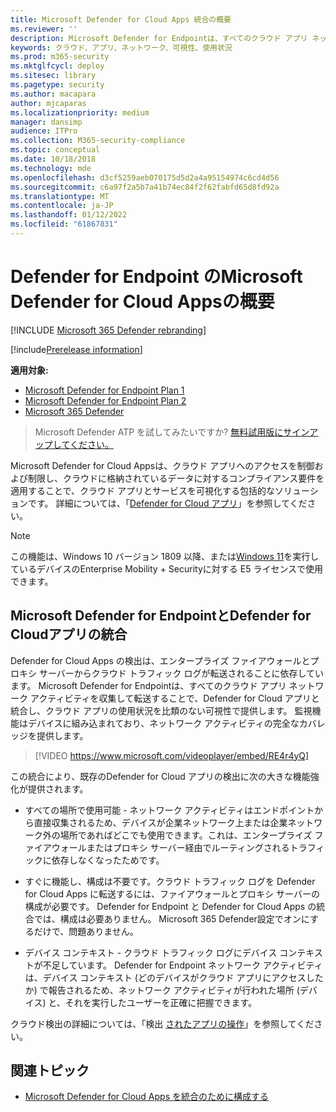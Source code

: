 ```yaml
---
title: Microsoft Defender for Cloud Apps 統合の概要
ms.reviewer: ''
description: Microsoft Defender for Endpointは、すべてのクラウド アプリ ネットワーク アクティビティを転送することで、Defender for Cloud アプリと統合されます。
keywords: クラウド、アプリ、ネットワーク、可視性、使用状況
ms.prod: m365-security
ms.mktglfcycl: deploy
ms.sitesec: library
ms.pagetype: security
ms.author: macapara
author: mjcaparas
ms.localizationpriority: medium
manager: dansimp
audience: ITPro
ms.collection: M365-security-compliance
ms.topic: conceptual
ms.date: 10/18/2018
ms.technology: mde
ms.openlocfilehash: d3cf5259aeb070175d5d2a4a95154974c6cd4d56
ms.sourcegitcommit: c6a97f2a5b7a41b74ec84f2f62fabfd65d8fd92a
ms.translationtype: MT
ms.contentlocale: ja-JP
ms.lasthandoff: 01/12/2022
ms.locfileid: "61867831"
---
```

# <a name="microsoft-defender-for-cloud-apps-in-defender-for-endpoint-overview"></a>Defender for Endpoint のMicrosoft Defender for Cloud Appsの概要

[!INCLUDE [Microsoft 365 Defender rebranding](../../includes/microsoft-defender.md)]

[!include[Prerelease information](../../includes/prerelease.md)]

**適用対象:**
- [Microsoft Defender for Endpoint Plan 1](https://go.microsoft.com/fwlink/p/?linkid=2154037)
- [Microsoft Defender for Endpoint Plan 2](https://go.microsoft.com/fwlink/p/?linkid=2154037)
- [Microsoft 365 Defender](https://go.microsoft.com/fwlink/?linkid=2118804)


> Microsoft Defender ATP を試してみたいですか? [無料試用版にサインアップしてください。](https://signup.microsoft.com/create-account/signup?products=7f379fee-c4f9-4278-b0a1-e4c8c2fcdf7e&ru=https://aka.ms/MDEp2OpenTrial?ocid=docs-wdatp-exposedapis-abovefoldlink)

Microsoft Defender for Cloud Appsは、クラウド アプリへのアクセスを制御および制限し、クラウドに格納されているデータに対するコンプライアンス要件を適用することで、クラウド アプリとサービスを可視化する包括的なソリューションです。 詳細については、「[Defender for Cloud アプリ](/cloud-app-security/what-is-cloud-app-security)」を参照してください。

> [!NOTE]
> この機能は、Windows 10 バージョン 1809 以降、または[Windows 11](https://www.microsoft.com/cloud-platform/enterprise-mobility-security)を実行しているデバイスのEnterprise Mobility + Securityに対する E5 ライセンスで使用できます。

## <a name="microsoft-defender-for-endpoint-and-defender-for-cloud-apps-integration"></a>Microsoft Defender for EndpointとDefender for Cloudアプリの統合

Defender for Cloud Apps の検出は、エンタープライズ ファイアウォールとプロキシ サーバーからクラウド トラフィック ログが転送されることに依存しています。 Microsoft Defender for Endpointは、すべてのクラウド アプリ ネットワーク アクティビティを収集して転送することで、Defender for Cloud アプリと統合し、クラウド アプリの使用状況を比類のない可視性で提供します。 監視機能はデバイスに組み込まれており、ネットワーク アクティビティの完全なカバレッジを提供します。

> [!VIDEO https://www.microsoft.com/videoplayer/embed/RE4r4yQ]

この統合により、既存のDefender for Cloud アプリの検出に次の大きな機能強化が提供されます。

- すべての場所で使用可能 - ネットワーク アクティビティはエンドポイントから直接収集されるため、デバイスが企業ネットワーク上または企業ネットワーク外の場所であればどこでも使用できます。これは、エンタープライズ ファイアウォールまたはプロキシ サーバー経由でルーティングされるトラフィックに依存しなくなったためです。

- すぐに機能し、構成は不要です。クラウド トラフィック ログを Defender for Cloud Apps に転送するには、ファイアウォールとプロキシ サーバーの構成が必要です。 Defender for Endpoint と Defender for Cloud Apps の統合では、構成は必要ありません。 Microsoft 365 Defender設定でオンにするだけで、問題ありません。

- デバイス コンテキスト - クラウド トラフィック ログにデバイス コンテキストが不足しています。 Defender for Endpoint ネットワーク アクティビティは、デバイス コンテキスト (どのデバイスがクラウド アプリにアクセスしたか) で報告されるため、ネットワーク アクティビティが行われた場所 (デバイス) と、それを実行したユーザーを正確に把握できます。

クラウド検出の詳細については、「検出 [されたアプリの操作](/cloud-app-security/discovered-apps)」を参照してください。

## <a name="related-topic"></a>関連トピック

- [Microsoft Defender for Cloud Apps を統合のために構成する](microsoft-cloud-app-security-config.md)
